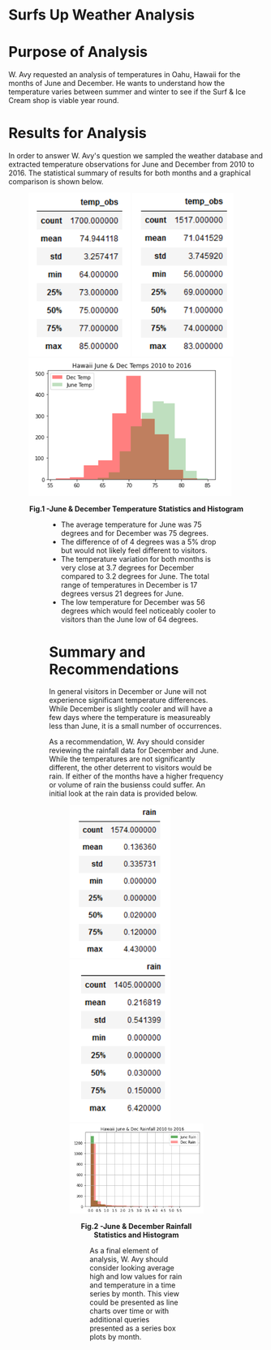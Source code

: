 # Surfs Up Weather Analysis
# Purpose of Analysis
W. Avy requested an analysis of temperatures in Oahu, Hawaii for the months of June and December.  He wants to understand how the temperature varies between summer and winter to see if the Surf & Ice Cream shop is viable year round.
# Results for Analysis
In order to answer W. Avy's question we sampled the weather database and extracted temperature observations for June and December from 2010 to 2016.  The statistical summary of results for both months  and a graphical comparison is shown below.
<figure>
<p>
<img src="June_Temps.png" alt="June_Temps.png" width="200"/> 
<img src="Dec_Temps.png" alt="Dec_Temps.png" width="200" />
  <img src="Temp_Histogram.png" alt"Temp_Histogram.png" width="400" length="400" />
<figcaption align = "center"><b>Fig.1 -June & December Temperature Statistics and Histogram</b></figcaption>
<p>
<figure>

- The average temperature for June was 75 degrees and for December was 75 degrees.  
- The difference of of 4 degrees was a 5% drop but would not likely feel different to visitors.  
- The temperature variation for both months is very close at 3.7 degrees for December compared to 3.2 degrees for June.  The total range of temperatures in December is 17 degrees versus 21 degrees for June.  
- The low temperature for December was 56 degrees which would feel noticeably cooler to visitors than the June low of 64 degrees.
# Summary and Recommendations
In general visitors in December or June will not experience significant temperature differences.  While December is slightly cooler and will have a few days where the temperature is measureably less than June, it is a small number of occurrences.  

As a recommendation, W. Avy should consider reviewing the rainfall data for December and June.  While the temperatures are not significantly different, the other deterrent to visitors would be rain.  If either of the months have a higher frequency or volume of rain the busienss could suffer.  An initial look at the rain data is provided below.
<figure>
<p>
<img src="June_rain.png" alt="June_rain.png" width="200"/> 
<img src="Dec_rain.png" alt="Dec_rain.png" width="200" />
<img src="Rain_Histogram.png" alt"Rain_Histogram.png" width="400" length="400" />
<figcaption align = "center"><b>Fig.2 -June & December Rainfall Statistics and Histogram</b></figcaption>
<p>
<figure>
  
As a final element of analysis, W. Avy should consider looking average high and low values for rain and temperature in a time series by month.  This view could be presented as line charts over time or with additional queries presented as a series box plots by month.

